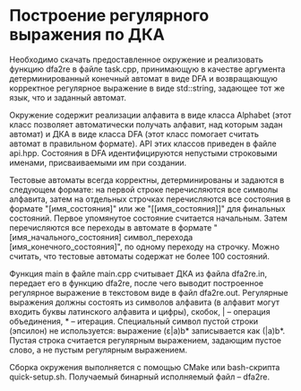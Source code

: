 # Построение регулярного выражения по ДКА

Необходимо скачать предоставленное окружение и реализовать функцию dfa2re в файле task.cpp, принимающую в качестве аргумента детерминированный конечный автомат в виде DFA и возвращающую корректное регулярное выражение в виде std::string, задающее тот же язык, что и заданный автомат.

Окружение содержит реализации алфавита в виде класса Alphabet (этот класс позволяет автоматически получать алфавит, над которым задан автомат) и ДКА в виде класса DFA (этот класс помогает считать автомат в правильном формате). API этих классов приведен в файле api.hpp. Состояния в DFA идентифицируются непустыми строковыми именами, присваиваемыми им при создании.

Тестовые автоматы всегда корректны, детерминированы и задаются в следующем формате: на первой строке перечисляются все символы алфавита, затем на отдельных строчках перечисляются все состояния в формате "[имя_состояния]" или же "[[имя_состояния]]" для финальных состояний. Первое упомянутое состояние считается начальным. Затем перечисляются все переходы в автомате в формате "[имя_начального_состояния] символ_перехода [имя_конечного_состояния]", по одному переходу на строчку. Можно считать, что тестовые автоматы содержат не более 100 состояний.

Функция main в файле main.cpp считывает ДКА из файла dfa2re.in, передает его в функцию dfa2re, после чего выводит построенное регулярное выражение в текстовом виде в файл dfa2re.out. Регулярные выражения должны состоять из символов алфавита (в алфавит могут входить буквы латинского алфавита и цифры), скобок, | – операция объединения, * – итерация. Специальный символ пустой строки (эпсилон) не используется: выражение (ε|a)b* записывается как (|a)b*. Пустая строка считается регулярным выражением, задающим пустое слово, а не пустым регулярным выражением.

Сборка окружения выполняется с помощью CMake или bash-скрипта quick-setup.sh. Получаемый бинарный исполняемый файл – dfa2re.
